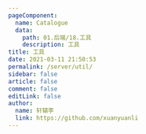 ```yaml
---
pageComponent:
  name: Catalogue
  data:
    path: 01.后端/18.工具
    description: 工具
title: 工具
date: 2021-03-11 21:50:53
permalink: /server/util/
sidebar: false
article: false
comment: false
editLink: false
author:
  name: 轩辕李
  link: https://github.com/xuanyuanli
---
```

